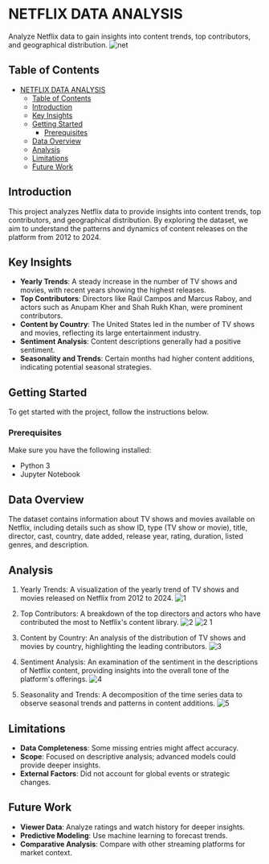 # NETFLIX DATA ANALYSIS

Analyze Netflix data to gain insights into content trends, top contributors, and geographical distribution.
![net](https://github.com/bhkritika/Netflix-Data-Analysis/assets/141895513/b9c85ff5-7c27-436c-a818-9e1fa76ce28b)

## Table of Contents

- [NETFLIX DATA ANALYSIS](#netflix-data-analysis)
  - [Table of Contents](#table-of-contents)
  - [Introduction](#introduction)
  - [Key Insights](#key-insights)
  - [Getting Started](#getting-started)
    - [Prerequisites](#prerequisites)
  - [Data Overview](#data-overview)
  - [Analysis](#analysis)
  - [Limitations](#limitations)
  - [Future Work](#future-work)


## Introduction

This project analyzes Netflix data to provide insights into content trends, top contributors, and geographical distribution. By exploring the dataset, we aim to understand the patterns and dynamics of content releases on the platform from 2012 to 2024.

## Key Insights

- **Yearly Trends**: A steady increase in the number of TV shows and movies, with recent years showing the highest releases.
- **Top Contributors**: Directors like Raúl Campos and Marcus Raboy, and actors such as Anupam Kher and Shah Rukh Khan, were prominent contributors.
- **Content by Country**: The United States led in the number of TV shows and movies, reflecting its large entertainment industry.
- **Sentiment Analysis**: Content descriptions generally had a positive sentiment.
- **Seasonality and Trends**: Certain months had higher content additions, indicating potential seasonal strategies.

## Getting Started

To get started with the project, follow the instructions below.

### Prerequisites

Make sure you have the following installed:

- Python 3
- Jupyter Notebook

## Data Overview

The dataset contains information about TV shows and movies available on Netflix, including details such as show ID, type (TV show or movie), title, director, cast, country, date added, release year, rating, duration, listed genres, and description.

## Analysis

1. Yearly Trends: A visualization of the yearly trend of TV shows and movies released on Netflix from 2012 to 2024.
![1  ](https://github.com/bhkritika/Netflix-Data-Analysis/assets/141895513/5e1121a6-81c6-4c32-82de-79cff18d5540)

2. Top Contributors: A breakdown of the top directors and actors who have contributed the most to Netflix's content library.
![2  ](https://github.com/bhkritika/Netflix-Data-Analysis/assets/141895513/c96cf65f-a173-44af-ad13-5e749e6194aa)
![2 1](https://github.com/bhkritika/Netflix-Data-Analysis/assets/141895513/ea4411c5-f78a-4b3b-b999-2c4856de9cf4)

3. Content by Country: An analysis of the distribution of TV shows and movies by country, highlighting the leading contributors.
![3](https://github.com/bhkritika/Netflix-Data-Analysis/assets/141895513/44037311-e1ce-43a4-8ffd-127eb54d8210)

4. Sentiment Analysis: An examination of the sentiment in the descriptions of Netflix content, providing insights into the overall tone of the platform's offerings.
![4  ](https://github.com/bhkritika/Netflix-Data-Analysis/assets/141895513/6ff38749-5798-49d6-8cc2-d1dbb3ef1225)

5. Seasonality and Trends: A decomposition of the time series data to observe seasonal trends and patterns in content additions.
![5](https://github.com/bhkritika/Netflix-Data-Analysis/assets/141895513/e9665c0d-3636-49cf-bcd4-e3dfe6376ea5)

## Limitations 

- **Data Completeness**: Some missing entries might affect accuracy.
- **Scope**: Focused on descriptive analysis; advanced models could provide deeper insights.
- **External Factors**: Did not account for global events or strategic changes.

## Future Work

- **Viewer Data**: Analyze ratings and watch history for deeper insights.
- **Predictive Modeling**: Use machine learning to forecast trends.
- **Comparative Analysis**: Compare with other streaming platforms for market context.
